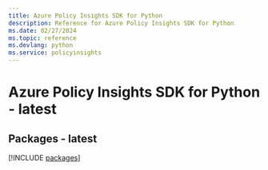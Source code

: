 ```yaml
---
title: Azure Policy Insights SDK for Python
description: Reference for Azure Policy Insights SDK for Python
ms.date: 02/27/2024
ms.topic: reference
ms.devlang: python
ms.service: policyinsights
---
```

# Azure Policy Insights SDK for Python - latest
## Packages - latest
[!INCLUDE [packages](policy-insights-index.md)]